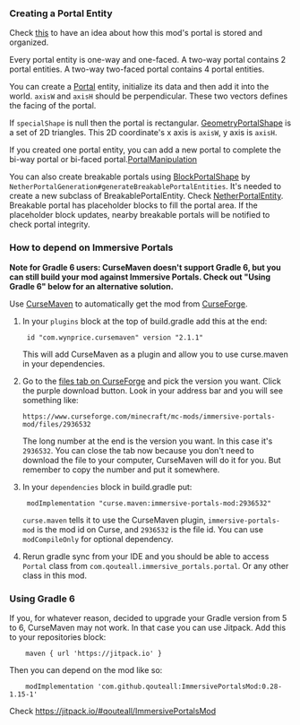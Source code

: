 ### Creating a Portal Entity

Check [this](https://github.com/qouteall/ImmersivePortalsMod/wiki/Portal-Customization) to have an idea about how this mod's portal is stored and organized.

Every portal entity is one-way and one-faced. A two-way portal contains 2 portal entities. A two-way two-faced portal contains 4 portal entities.

You can create a [Portal](https://github.com/qouteall/ImmersivePortalsMod/blob/1.15/src/main/java/com/qouteall/immersive_portals/portal/Portal.java)
entity, initialize its data and then add it into the world.
`axisW` and `axisH` should be perpendicular. These two vectors defines the facing of the portal.

If `specialShape` is null then the portal is rectangular. [GeometryPortalShape](https://github.com/qouteall/ImmersivePortalsMod/blob/1.15/src/main/java/com/qouteall/immersive_portals/portal/GeometryPortalShape.java) is a set of 2D triangles. This 2D coordinate's x axis is `axisW`, y axis is `axisH`.

If you created one portal entity, you can add a new portal to complete the bi-way portal or bi-faced portal.[PortalManipulation](https://github.com/qouteall/ImmersivePortalsMod/blob/1.15/src/main/java/com/qouteall/immersive_portals/portal/PortalManipulation.java)

You can also create breakable portals using [BlockPortalShape](https://github.com/qouteall/ImmersivePortalsMod/blob/1.15/src/main/java/com/qouteall/immersive_portals/portal/nether_portal/BlockPortalShape.java) by `NetherPortalGeneration#generateBreakablePortalEntities`. It's needed to create a new subclass of BreakablePortalEntity. Check [NetherPortalEntity](https://github.com/qouteall/ImmersivePortalsMod/blob/1.15/src/main/java/com/qouteall/immersive_portals/portal/nether_portal/NetherPortalEntity.java). Breakable portal has placeholder blocks to fill the portal area. If the placeholder block updates, nearby breakable portals will be notified to check portal integrity.

### How to depend on Immersive Portals

**Note for Gradle 6 users: CurseMaven doesn't support Gradle 6, but you can still build your mod against Immersive Portals. Check out "Using Gradle 6" below for an alternative solution.**

Use [CurseMaven](https://github.com/Wyn-Price/CurseMaven) to automatically get the mod from [CurseForge](https://www.curseforge.com/minecraft/mc-mods/immersive-portals-mod).

1. In your `plugins` block at the top of build.gradle add this at the end:

   ```
   	id "com.wynprice.cursemaven" version "2.1.1"
   ```

   This will add CurseMaven as a plugin and allow you to use curse.maven in your dependencies.

2. Go to the [files tab on CurseForge](https://www.curseforge.com/minecraft/mc-mods/immersive-portals-mod/files) and pick the version you want. Click the purple download button. Look in your address bar and you will see something like:

   `https://www.curseforge.com/minecraft/mc-mods/immersive-portals-mod/files/2936532`

   The long number at the end is the version you want. In this case it's `2936532`. You can close the tab now because you don't need to download the file to your computer, CurseMaven will do it for you. But remember to copy the number and put it somewhere.

3. In your `dependencies` block in build.gradle put:

   ```
   	modImplementation "curse.maven:immersive-portals-mod:2936532"
   ```

   `curse.maven` tells it to use the CurseMaven plugin, `immersive-portals-mod` is the mod id on Curse, and `2936532` is the file id. You can use `modCompileOnly` for optional dependency.

4. Rerun gradle sync from your IDE and you should be able to access `Portal` class from `com.qouteall.immersive_portals.portal`. Or any other class in this mod.

### Using Gradle 6

If you, for whatever reason, decided to upgrade your Gradle version from 5 to 6, CurseMaven may not work. In that case you can use Jitpack. Add this to your repositories block:

```
	maven { url 'https://jitpack.io' }
```

Then you can depend on the mod like so:

```
	modImplementation 'com.github.qouteall:ImmersivePortalsMod:0.28-1.15-1'
```
Check https://jitpack.io/#qouteall/ImmersivePortalsMod
